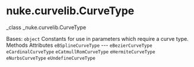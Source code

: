 # nuke.curvelib.CurveType
_class _nuke.curvelib.CurveType

Bases: `object`
Constants for use in parameters which require a curve type.
Methods
Attributes
`eBSplineCurveType` ---
`eBezierCurveType`
`eCardinalCurveType`
`eCatmullRomCurveType`
`eHermiteCurveType`
`eNurbsCurveType`
`eUndefineCurveType`